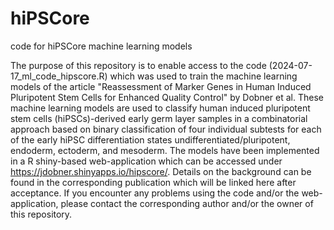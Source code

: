 # hiPSCore
code for hiPSCore machine learning models

The purpose of this repository is to enable access to the code (2024-07-17_ml_code_hipscore.R) which was used to train the machine learning models of the article "Reassessment of Marker Genes in Human Induced Pluripotent Stem Cells for Enhanced Quality Control" by Dobner et al.
These machine learning models are used to classify human induced pluripotent stem cells (hiPSCs)-derived early germ layer samples in a combinatorial approach based on binary classification of four individual subtests for each of the early hiPSC differentiation states undifferentiated/pluripotent, endoderm, ectoderm, and mesoderm. The models have been implemented in a R shiny-based web-application which can be accessed under https://jdobner.shinyapps.io/hipscore/.
Details on the background can be found in the corresponding publication which will be linked here after acceptance.
If you encounter any problems using the code and/or the web-application, please contact the corresponding author and/or the owner of this repository.
